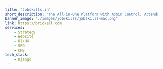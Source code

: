 ```yaml
---
title: "Jobskills.in"
short_description: "The All-in-One Platform with Admin Control, Attendance Tracking, Submission for Approvals, and More, for Students, Training Centers, Instructors, and Supervisors at Mahatma Phule Backward Class Development Corporation."
banner_image: "./images/jobskills/jobskills-mac.png"
link: https://brickell.com
services:
    - Strategy
    - Website
    - UI/UX
    - SEO
    - CMS
tech_stack:
    - Django
---
```


